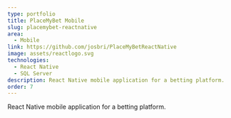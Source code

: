 ```yaml
---
type: portfolio
title: PlaceMyBet Mobile
slug: placemybet-reactnative
area:
  - Mobile
link: https://github.com/josbri/PlaceMyBetReactNative
image: assets/reactlogo.svg
technologies:
  - React Native
  - SQL Server
description: React Native mobile application for a betting platform.
order: 7
---
```


React Native mobile application for a betting platform.
